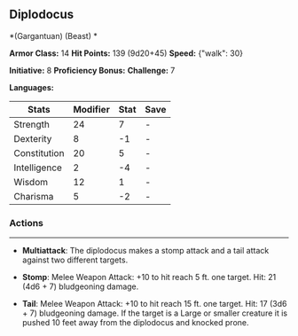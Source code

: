 ## Diplodocus
*(Gargantuan) (Beast) *

**Armor Class:** 14
**Hit Points:** 139 (9d20+45)
**Speed:** {"walk": 30}

**Initiative:** 8
**Proficiency Bonus:**
**Challenge:** 7

**Languages:** 



| Stats | Modifier | Stat | Save
| ---- | ---- | ---- | ---- |
| Strength | 24 | 7 | - |
| Dexterity | 8 | -1 | - |
| Constitution | 20 | 5 | - |
| Intelligence | 2 | -4 | - |
| Wisdom | 12 | 1 | - |
| Charisma | 5 | -2 | - |

### Actions
 --- 
- **Multiattack**: The diplodocus makes a stomp attack and a tail attack against two different targets.

- **Stomp**: Melee Weapon Attack: +10 to hit  reach 5 ft.  one target. Hit: 21 (4d6 + 7) bludgeoning damage.

- **Tail**: Melee Weapon Attack: +10 to hit  reach 15 ft.  one target. Hit: 17 (3d6 + 7) bludgeoning damage. If the target is a Large or smaller creature  it is pushed 10 feet away from the diplodocus and knocked prone.

